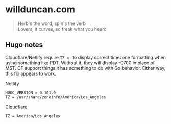 # willduncan.com

> Herb's the word, spin's the verb  
> Lovers, it curves, so freak what you heard

## Hugo notes

Cloudflare/Netlify require `TZ = ` to display correct timezone formatting when using something like PDT. Without it, they will display -0700 in place of MST. CF support things it has something to do with Go behavior. Either way, this fix appears to work.

Netlify
```
HUGO_VERSION = 0.101.0
TZ = /usr/share/zoneinfo/America/Los_Angeles
```

Cloudflare
```
TZ = America/Los_Angeles
```